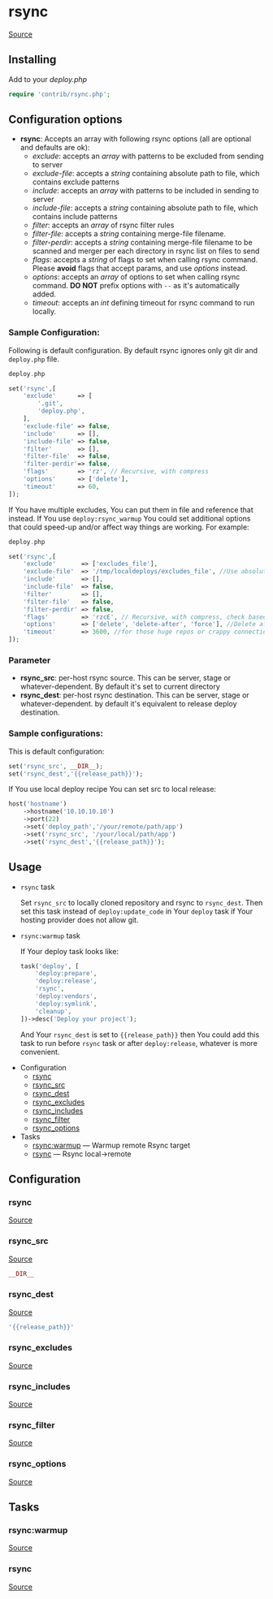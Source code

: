 <!-- DO NOT EDIT THIS FILE! -->
<!-- Instead edit contrib/rsync.php -->
<!-- Then run bin/docgen -->

# rsync

[Source](/contrib/rsync.php)


## Installing

Add to your _deploy.php_

```php
require 'contrib/rsync.php';
```

## Configuration options

- **rsync**: Accepts an array with following rsync options (all are optional and defaults are ok):
    - *exclude*: accepts an *array* with patterns to be excluded from sending to server
    - *exclude-file*: accepts a *string* containing absolute path to file, which contains exclude patterns
    - *include*: accepts an *array* with patterns to be included in sending to server
    - *include-file*: accepts a *string* containing absolute path to file, which contains include patterns
    - *filter*: accepts an *array* of rsync filter rules
    - *filter-file*: accepts a *string* containing merge-file filename.
    - *filter-perdir*: accepts a *string* containing merge-file filename to be scanned and merger per each directory in rsync list on files to send
    - *flags*: accepts a *string* of flags to set when calling rsync command. Please **avoid** flags that accept params, and use *options* instead.
    - *options*: accepts an *array* of options to set when calling rsync command. **DO NOT** prefix options with `--` as it's automatically added.
    - *timeout*: accepts an *int* defining timeout for rsync command to run locally.

### Sample Configuration:

Following is default configuration. By default rsync ignores only git dir and `deploy.php` file.

```php
deploy.php

set('rsync',[
    'exclude'      => [
        '.git',
        'deploy.php',
    ],
    'exclude-file' => false,
    'include'      => [],
    'include-file' => false,
    'filter'       => [],
    'filter-file'  => false,
    'filter-perdir'=> false,
    'flags'        => 'rz', // Recursive, with compress
    'options'      => ['delete'],
    'timeout'      => 60,
]);
```

If You have multiple excludes, You can put them in file and reference that instead. If You use `deploy:rsync_warmup` You could set additional options that could speed-up and/or affect way things are working. For example:

```php
deploy.php

set('rsync',[
    'exclude'       => ['excludes_file'],
    'exclude-file'  => '/tmp/localdeploys/excludes_file', //Use absolute path to avoid possible rsync problems
    'include'       => [],
    'include-file'  => false,
    'filter'        => [],
    'filter-file'   => false,
    'filter-perdir' => false,
    'flags'         => 'rzcE', // Recursive, with compress, check based on checksum rather than time/size, preserve Executable flag
    'options'       => ['delete', 'delete-after', 'force'], //Delete after successful transfer, delete even if deleted dir is not empty
    'timeout'       => 3600, //for those huge repos or crappy connection
]);
```


### Parameter

- **rsync_src**: per-host rsync source. This can be server, stage or whatever-dependent. By default it's set to current directory
- **rsync_dest**: per-host rsync destination. This can be server, stage or whatever-dependent. by default it's equivalent to release deploy destination.

### Sample configurations:

This is default configuration:

```php
set('rsync_src', __DIR__);
set('rsync_dest','{{release_path}}');
```

If You use local deploy recipe You can set src to local release:

```php
host('hostname')
    ->hostname('10.10.10.10')
    ->port(22)
    ->set('deploy_path','/your/remote/path/app')
    ->set('rsync_src', '/your/local/path/app')
    ->set('rsync_dest','{{release_path}}');
```

## Usage

- `rsync` task

    Set `rsync_src` to locally cloned repository and rsync to `rsync_dest`. Then set this task instead of `deploy:update_code` in Your `deploy` task if Your hosting provider does not allow git.

- `rsync:warmup` task

    If Your deploy task looks like:

    ```php
    task('deploy', [
        'deploy:prepare',
        'deploy:release',
        'rsync',
        'deploy:vendors',
        'deploy:symlink',
        'cleanup',
    ])->desc('Deploy your project');
    ```

    And Your `rsync_dest` is set to `{{release_path}}` then You could add this task to run before `rsync` task or after `deploy:release`, whatever is more convenient.



* Configuration
  * [rsync](#rsync)
  * [rsync_src](#rsync_src)
  * [rsync_dest](#rsync_dest)
  * [rsync_excludes](#rsync_excludes)
  * [rsync_includes](#rsync_includes)
  * [rsync_filter](#rsync_filter)
  * [rsync_options](#rsync_options)
* Tasks
  * [rsync:warmup](#rsyncwarmup) — Warmup remote Rsync target
  * [rsync](#rsync) — Rsync local->remote

## Configuration
### rsync
[Source](https://github.com/deployphp/deployer/search?q=%22rsync%22+in%3Afile+language%3Aphp+path%3Acontrib+filename%3Arsync.php)





### rsync_src
[Source](https://github.com/deployphp/deployer/search?q=%22rsync_src%22+in%3Afile+language%3Aphp+path%3Acontrib+filename%3Arsync.php)



```php title="Default value"
__DIR__
```


### rsync_dest
[Source](https://github.com/deployphp/deployer/search?q=%22rsync_dest%22+in%3Afile+language%3Aphp+path%3Acontrib+filename%3Arsync.php)



```php title="Default value"
'{{release_path}}'
```


### rsync_excludes
[Source](https://github.com/deployphp/deployer/search?q=%22rsync_excludes%22+in%3Afile+language%3Aphp+path%3Acontrib+filename%3Arsync.php)





### rsync_includes
[Source](https://github.com/deployphp/deployer/search?q=%22rsync_includes%22+in%3Afile+language%3Aphp+path%3Acontrib+filename%3Arsync.php)





### rsync_filter
[Source](https://github.com/deployphp/deployer/search?q=%22rsync_filter%22+in%3Afile+language%3Aphp+path%3Acontrib+filename%3Arsync.php)





### rsync_options
[Source](https://github.com/deployphp/deployer/search?q=%22rsync_options%22+in%3Afile+language%3Aphp+path%3Acontrib+filename%3Arsync.php)






## Tasks
### rsync:warmup
[Source](https://github.com/deployphp/deployer/search?q=%22rsync%3Awarmup%22+in%3Afile+language%3Aphp+path%3Acontrib+filename%3Arsync.php)




### rsync
[Source](https://github.com/deployphp/deployer/search?q=%22rsync%22+in%3Afile+language%3Aphp+path%3Acontrib+filename%3Arsync.php)





